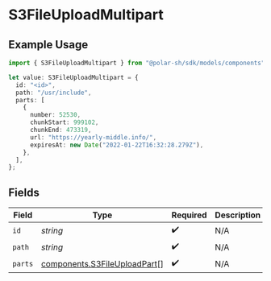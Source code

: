 # S3FileUploadMultipart

## Example Usage

```typescript
import { S3FileUploadMultipart } from "@polar-sh/sdk/models/components";

let value: S3FileUploadMultipart = {
  id: "<id>",
  path: "/usr/include",
  parts: [
    {
      number: 52530,
      chunkStart: 999102,
      chunkEnd: 473319,
      url: "https://yearly-middle.info/",
      expiresAt: new Date("2022-01-22T16:32:28.279Z"),
    },
  ],
};
```

## Fields

| Field                                                                        | Type                                                                         | Required                                                                     | Description                                                                  |
| ---------------------------------------------------------------------------- | ---------------------------------------------------------------------------- | ---------------------------------------------------------------------------- | ---------------------------------------------------------------------------- |
| `id`                                                                         | *string*                                                                     | :heavy_check_mark:                                                           | N/A                                                                          |
| `path`                                                                       | *string*                                                                     | :heavy_check_mark:                                                           | N/A                                                                          |
| `parts`                                                                      | [components.S3FileUploadPart](../../models/components/s3fileuploadpart.md)[] | :heavy_check_mark:                                                           | N/A                                                                          |